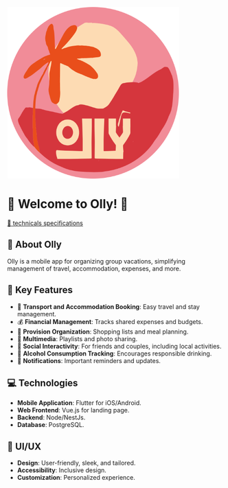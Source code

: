<img src="./logo.svg" alt="Olly Logo" width="400"/> 

# 🌟 Welcome to Olly! 🌟
[🔗 technicals specifications](profile/Olly-_Specification_techniques.pdf)
## 📖 About Olly
Olly is a mobile app for organizing group vacations, simplifying management of travel, accommodation, expenses, and more.

## 🚀 Key Features
- 🚗 **Transport and Accommodation Booking**: Easy travel and stay management.
- 💰 **Financial Management**: Tracks shared expenses and budgets.
- 🍲 **Provision Organization**: Shopping lists and meal planning.
- 🎵 **Multimedia**: Playlists and photo sharing.
- 👫 **Social Interactivity**: For friends and couples, including local activities.
- 🍺 **Alcohol Consumption Tracking**: Encourages responsible drinking.
- 🔔 **Notifications**: Important reminders and updates.

## 💻 Technologies
- **Mobile Application**: Flutter for iOS/Android.
- **Web Frontend**: Vue.js for landing page.
- **Backend**: Node/NestJs.
- **Database**: PostgreSQL.

## 🎨 UI/UX
- **Design**: User-friendly, sleek, and tailored.
- **Accessibility**: Inclusive design.
- **Customization**: Personalized experience.
